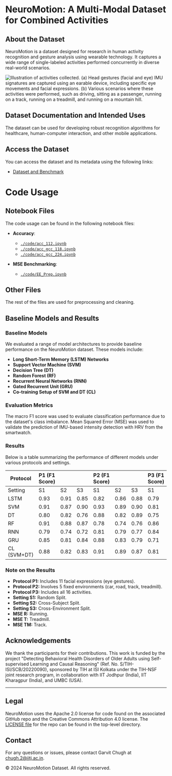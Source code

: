 # NeuroMotion: A Multi-Modal Dataset for Combined Activities

## About the Dataset
NeuroMotion is a dataset designed for research in human activity recognition and gesture analysis using wearable technology. It captures a wide range of single-labeled activities performed concurrently in diverse real-world scenarios.

![Illustration of activities collected. (a) Head gestures (facial and eye) IMU signatures are captured using an earable device, including specific eye movements and facial expressions. (b) Various scenarios where these activities were performed, such as driving, sitting as a passenger, running on a track, running on a treadmill, and running on a mountain hill.](dataset_images.png)

## Dataset Documentation and Intended Uses
The dataset can be used for developing robust recognition algorithms for healthcare, human-computer interaction, and other mobile applications.

## Access the Dataset
You can access the dataset and its metadata using the following links:
- [Dataset and Benchmark](https://github.com/chughgarvit/NeuroMotion/tree/main/code/imu/)

# Code Usage

## Notebook Files

The code usage can be found in the following notebook files:

- **Accuracy**:
  - [`./code/acc_112.ipynb`](./code/acc_112.ipynb)
  - [`./code/acc_gcc_118.ipynb`](./code/acc_gcc_118.ipynb)
  - [`./code/acc_gcc_224.ipynb`](./code/acc_gcc_224.ipynb)

- **MSE Benchmarking**:
  - [`./code/EE_Prep.ipynb`](./code/EE_Prep.ipynb)

## Other Files

The rest of the files are used for preprocessing and cleaning.

## Baseline Models and Results

### Baseline Models
We evaluated a range of model architectures to provide baseline performance on the NeuroMotion dataset. These models include:
- **Long Short-Term Memory (LSTM) Networks**
- **Support Vector Machine (SVM)**
- **Decision Tree (DT)**
- **Random Forest (RF)**
- **Recurrent Neural Networks (RNN)**
- **Gated Recurrent Unit (GRU)**
- **Co-training Setup of SVM and DT (CL)**

### Evaluation Metrics
The macro F1 score was used to evaluate classification performance due to the dataset's class imbalance. Mean Squared Error (MSE) was used to validate the prediction of IMU-based intensity detection with HRV from the smartwatch.

### Results
Below is a table summarizing the performance of different models under various protocols and settings.

| Protocol | P1 (F1 Score) | | | P2 (F1 Score) | | | P3 (F1 Score) | | | MSE (%) | | |
| -------- | ------------- | - | - | ------------- | - | - | ------------- | - | - | ------- | - | - |
| Setting  | S1            | S2 | S3 | S1            | S2 | S3 | S1            | S2 | S3 | R     | T | TM |
| LSTM     | 0.93          | 0.91 | 0.85 | 0.82 | 0.86 | 0.88 | 0.79 | 0.76 | 0.65 | 1.60 | 1.77 | 1.58 |
| SVM      | 0.91          | 0.87 | 0.90 | 0.93 | 0.89 | 0.90 | 0.81 | 0.71 | 0.73 | 1.67 | 2.14 | 1.89 |
| DT       | 0.80          | 0.82 | 0.76 | 0.88 | 0.82 | 0.89 | 0.75 | 0.74 | 0.79 | 1.80 | 1.91 | 2.18 |
| RF       | 0.91          | 0.88 | 0.87 | 0.78 | 0.74 | 0.76 | 0.86 | 0.82 | 0.83 | 0.89 | 1.16 | 1.12 |
| RNN      | 0.79          | 0.74 | 0.72 | 0.81 | 0.79 | 0.77 | 0.84 | 0.81 | 0.82 | 1.14 | 1.51 | 1.34 |
| GRU      | 0.85          | 0.81 | 0.84 | 0.88 | 0.83 | 0.79 | 0.71 | 0.74 | 0.70 | 1.63 | 1.81 | 1.76 |
| CL (SVM+DT) | 0.88       | 0.82 | 0.83 | 0.91 | 0.89 | 0.87 | 0.81 | 0.77 | 0.79 | 2.11 | 1.93 | 2.05 |

### Note on the Results
- **Protocol P1:** Includes 11 facial expressions (eye gestures).
- **Protocol P2:** Involves 5 fixed environments (car, road, track, treadmill).
- **Protocol P3:** Includes all 16 activities.
- **Setting S1:** Random Split.
- **Setting S2:** Cross-Subject Split.
- **Setting S3:** Cross-Environment Split.
- **MSE R:** Running.
- **MSE T:** Treadmill.
- **MSE TM:** Track.

## Acknowledgements
We thank the participants for their contributions. This work is funded by the project "Detecting Behavioral Health Disorders of Older Adults using Self-supervised Learning and Causal Reasoning" (Ref. No. S/TIH-ISI/SCB/20220090), sponsored by TIH at ISI Kolkata under the TIH-NSF joint research program, in collaboration with IIT Jodhpur (India), IIT Kharagpur (India), and UMBC (USA).

---

## Legal

NeuroMotion uses the Apache 2.0 license for code found on the associated GitHub repo and the Creative Commons Attribution 4.0 license. The [LICENSE file](https://github.com/chughgarvit/NeuroMotion/main/LICENSE) for the repo can be found in the top-level directory.

## Contact

For any questions or issues, please contact Garvit Chugh at [chugh.2@iitj.ac.in](mailto:chugh.2@iitj.ac.in).

&copy; 2024 NeuroMotion Dataset. All rights reserved.
